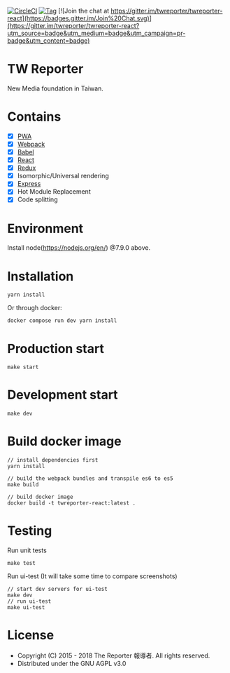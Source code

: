 [![CircleCI](https://circleci.com/gh/twreporter/twreporter-react/tree/master.svg?style=shield)](https://circleci.com/gh/twreporter/twreporter-react/tree/master)
[![Tag](https://img.shields.io/github/tag/twreporter/twreporter-react.svg)](https://github.com/twreporter/twreporter-react/tags)
[![Join the chat at https://gitter.im/twreporter/twreporter-react](https://badges.gitter.im/Join%20Chat.svg)](https://gitter.im/twreporter/twreporter-react?utm_source=badge&utm_medium=badge&utm_campaign=pr-badge&utm_content=badge)

# TW Reporter

New Media foundation in Taiwan.

# Contains

- [x] [PWA](https://developers.google.com/web/progressive-web-apps/)
- [x] [Webpack](https://webpack.github.io)
- [x] [Babel](https://babeljs.io/)
- [x] [React](https://facebook.github.io/react/)
- [x] [Redux](https://github.com/reactjs/redux)
- [x] Isomorphic/Universal rendering
- [x] [Express](https://github.com/expressjs/express.git)
- [x] Hot Module Replacement
- [x] Code splitting

# Environment

Install node(https://nodejs.org/en/) @7.9.0 above.

# Installation

`yarn install`

Or through docker:

`docker compose run dev yarn install`

# Production start

`make start`

# Development start

`make dev`

# Build docker image

```
// install dependencies first
yarn install

// build the webpack bundles and transpile es6 to es5
make build

// build docker image
docker build -t twreporter-react:latest .
```

# Testing

Run unit tests

```
make test
```

Run ui-test (It will take some time to compare screenshots)

```
// start dev servers for ui-test
make dev
// run ui-test
make ui-test
```

# License

- Copyright (C) 2015 - 2018 The Reporter 報導者. All rights reserved.
- Distributed under the GNU AGPL v3.0
